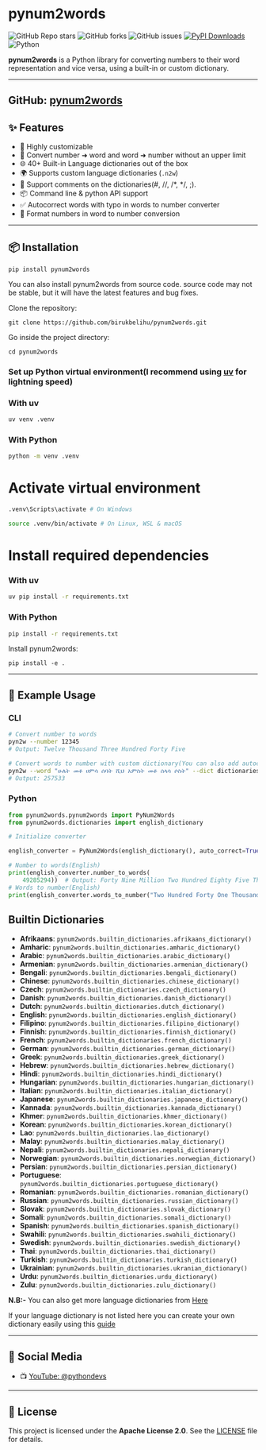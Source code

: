 # pynum2words

![GitHub Repo stars](https://img.shields.io/github/stars/BirukBelihu/pynum2words)
![GitHub forks](https://img.shields.io/github/forks/BirukBelihu/pynum2words)
![GitHub issues](https://img.shields.io/github/issues/BirukBelihu/pynum2words)
[![PyPI Downloads](https://static.pepy.tech/badge/pynum2words)](https://pepy.tech/projects/pynum2words)<br>
![Python](https://img.shields.io/pypi/pyversions/pynum2words)

**pynum2words** is a Python library for converting numbers to their word representation and vice versa, using a built-in or custom dictionary.

---
GitHub: [pynum2words](https://github.com/BirukBelihu/pynum2words)
---

## ✨ Features

- 🔧 Highly customizable
- 🔢 Convert number ➜ word and word ➜ number without an upper limit
- 🌐 40+ Built-in Language dictionaries out of the box
- 🌍 Supports custom language dictionaries (`.n2w`)
- 🚀 Support comments on the dictionaries(#, //, /*, */, ;).  
- 📦 Command line & python API support
- ✅ Autocorrect words with typo in words to number converter
- 📐 Format numbers in word to number conversion

---

## 📦 Installation

```
pip install pynum2words
```

You can also install pynum2words from source code. source code may not be stable, but it will have the latest features and bug fixes.

Clone the repository:

```
git clone https://github.com/birukbelihu/pynum2words.git
```

Go inside the project directory:

```
cd pynum2words
```

### Set up Python virtual environment(I recommend using [uv](https://github.com/astral-sh/uv) for lightning speed)

### With uv

```bash
uv venv .venv
```

### With Python

```bash
python -m venv .venv
```

# Activate virtual environment

```bash
.venv\Scripts\activate # On Windows
```

```bash
source .venv/bin/activate # On Linux, WSL & macOS
```

# Install required dependencies

### With uv

```bash
uv pip install -r requirements.txt
```

### With Python

```bash
pip install -r requirements.txt
```

Install pynum2words:

```
pip install -e .
```

---

## 🧠 Example Usage

### CLI

```bash
# Convert number to words
pyn2w --number 12345
# Output: Twelve Thousand Three Hundred Forty Five

# Convert words to number with custom dictionary(You can also add autocorrect(--ac) flag
pyn2w --word "ሁለት መቶ ሀምሳ ሰባት ሺህ አምስት መቶ ሰላሳ ሶስት" --dict dictionaries/amharic.n2w
# Output: 257533
```

### Python

```python
from pynum2words.pynum2words import PyNum2Words
from pynum2words.dictionaries import english_dictionary

# Initialize converter

english_converter = PyNum2Words(english_dictionary(), auto_correct=True)

# Number to words(English)
print(english_converter.number_to_words(
    49285294))  # Output: Forty Nine Million Two Hundred Eighty Five Thousand Two Hundred Ninety Four
# Words to number(English)
print(english_converter.words_to_number("Two Hundred Forty One Thousand Eight Hundred Forty One"))  # Output: 241841
```

## Builtin Dictionaries

- **Afrikaans**: `pynum2words.builtin_dictionaries.afrikaans_dictionary()`
- **Amharic**: `pynum2words.builtin_dictionaries.amharic_dictionary()`
- **Arabic**: `pynum2words.builtin_dictionaries.arabic_dictionary()`
- **Armenian**: `pynum2words.builtin_dictionaries.armenian_dictionary()`
- **Bengali**: `pynum2words.builtin_dictionaries.bengali_dictionary()`
- **Chinese**: `pynum2words.builtin_dictionaries.chinese_dictionary()`
- **Czech**: `pynum2words.builtin_dictionaries.czech_dictionary()`
- **Danish**: `pynum2words.builtin_dictionaries.danish_dictionary()`
- **Dutch**: `pynum2words.builtin_dictionaries.dutch_dictionary()`
- **English**: `pynum2words.builtin_dictionaries.english_dictionary()`
- **Filipino**: `pynum2words.builtin_dictionaries.filipino_dictionary()`
- **Finnish**: `pynum2words.builtin_dictionaries.finnish_dictionary()`
- **French**: `pynum2words.builtin_dictionaries.french_dictionary()`
- **German**: `pynum2words.builtin_dictionaries.german_dictionary()`
- **Greek**: `pynum2words.builtin_dictionaries.greek_dictionary()`
- **Hebrew**: `pynum2words.builtin_dictionaries.hebrew_dictionary()`
- **Hindi**: `pynum2words.builtin_dictionaries.hindi_dictionary()`
- **Hungarian**: `pynum2words.builtin_dictionaries.hungarian_dictionary()`
- **Italian**: `pynum2words.builtin_dictionaries.italian_dictionary()`
- **Japanese**: `pynum2words.builtin_dictionaries.japanese_dictionary()`
- **Kannada**: `pynum2words.builtin_dictionaries.kannada_dictionary()`
- **Khmer**: `pynum2words.builtin_dictionaries.khmer_dictionary()`
- **Korean**: `pynum2words.builtin_dictionaries.korean_dictionary()`
- **Lao**: `pynum2words.builtin_dictionaries.lao_dictionary()`
- **Malay**: `pynum2words.builtin_dictionaries.malay_dictionary()`
- **Nepali**: `pynum2words.builtin_dictionaries.nepali_dictionary()`
- **Norwegian**: `pynum2words.builtin_dictionaries.norwegian_dictionary()`
- **Persian**: `pynum2words.builtin_dictionaries.persian_dictionary()`
- **Portuguese**: `pynum2words.builtin_dictionaries.portuguese_dictionary()`
- **Romanian**: `pynum2words.builtin_dictionaries.romanian_dictionary()`
- **Russian**: `pynum2words.builtin_dictionaries.russian_dictionary()`
- **Slovak**: `pynum2words.builtin_dictionaries.slovak_dictionary()`
- **Somali**: `pynum2words.builtin_dictionaries.somali_dictionary()`
- **Spanish**: `pynum2words.builtin_dictionaries.spanish_dictionary()`
- **Swahili**: `pynum2words.builtin_dictionaries.swahili_dictionary()`
- **Swedish**: `pynum2words.builtin_dictionaries.swedish_dictionary()`
- **Thai**: `pynum2words.builtin_dictionaries.thai_dictionary()`
- **Turkish**: `pynum2words.builtin_dictionaries.turkish_dictionary()`
- **Ukrainian**: `pynum2words.builtin_dictionaries.ukranian_dictionary()`
- **Urdu**: `pynum2words.builtin_dictionaries.urdu_dictionary()`
- **Zulu**: `pynum2words.builtin_dictionaries.zulu_dictionary()`

**N.B:-** You can also get more language dictionaries from [Here](https://github.com/birukbelihu/pynum2words-dictionaries)

If your language dictionary is not listed here you can create your own dictionary easily using this [guide](https://github.com/birukbelihu/pynum2words-language-packs?tab=readme-ov-file#how-to-create-a-language-dictionary)

---

## 📢 Social Media

- 📺 [YouTube: @pythondevs](https://youtube.com/@pythondevs?si=_CZxaEBwDkQEj4je)

---

## 📄 License

This project is licensed under the **Apache License 2.0**. See the [LICENSE](https://github.com/birukbelihu/pynum2words/blob/master/LICENSE) file for details.